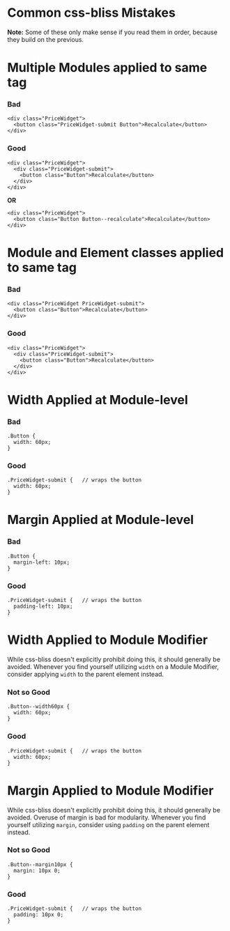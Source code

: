 # Common css-bliss Mistakes

**Note:** Some of these only make sense if you read them in order, because they build on the previous.

# Multiple Modules applied to same tag

### Bad

    <div class="PriceWidget">
      <button class="PriceWidget-submit Button">Recalculate</button>
    </div>
      
### Good

    <div class="PriceWidget">
      <div class="PriceWidget-submit">
        <button class="Button">Recalculate</button>
      </div>
    </div>

**OR**

    <div class="PriceWidget">
      <button class="Button Button--recalculate">Recalculate</button>
    </div>

# Module and Element classes applied to same tag

### Bad

    <div class="PriceWidget PriceWidget-submit">
      <button class="Button">Recalculate</button>
    </div>
      
### Good

    <div class="PriceWidget">
      <div class="PriceWidget-submit">
        <button class="Button">Recalculate</button>
      </div>
    </div>

# Width Applied at Module-level

### Bad

    .Button {
      width: 60px;
    }
  
### Good

    .PriceWidget-submit {   // wraps the button
      width: 60px;
    }
  
# Margin Applied at Module-level

### Bad

    .Button {
      margin-left: 10px;
    }
  
### Good

    .PriceWidget-submit {   // wraps the button
      padding-left: 10px;
    }  
    
    
# Width Applied to Module Modifier

While css-bliss doesn't explicitly prohibit doing this, it should generally be avoided. Whenever you find yourself utilizing `width` on a Module Modifier, consider applying `width` to the parent element instead.

### Not so Good

    .Button--width60px {
      width: 60px;
    }
  
### Good

    .PriceWidget-submit {   // wraps the button
      width: 60px;
    }
    
# Margin Applied to Module Modifier

While css-bliss doesn't explicitly prohibit doing this, it should generally be avoided. Overuse of margin is bad for modularity. Whenever you find yourself utilizing `margin`, consider using `padding` on the parent element instead.

### Not so Good

    .Button--margin10px {
      margin: 10px 0;
    }
  
### Good

    .PriceWidget-submit {   // wraps the button
      padding: 10px 0;
    }
  
  
  
